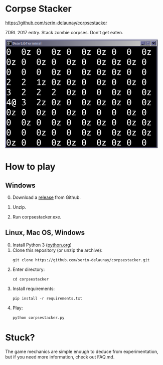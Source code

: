 # Corpse Stacker

https://github.com/serin-delaunay/corpsestacker

7DRL 2017 entry. Stack zombie corpses. Don't get eaten.

![Screenshot](/corpse%20stacker.PNG)

# How to play

## Windows

0. Download a [release](https://github.com/serin-delaunay/corpsestacker/releases) from Github.

0. Unzip.

0. Run corpsestacker.exe.

## Linux, Mac OS, Windows

0. Install Python 3 ([python.org](https://www.python.org/downloads/))
0. Clone this repository (or unzip the archive): 
    ```
    git clone https://github.com/serin-delaunay/corpsestacker.git
    ```
0. Enter directory:
    ```
    cd corpsestacker
    ```
0. Install requirements:
    ```
    pip install -r requirements.txt
    ```
0. Play:
    ```
    python corpsestacker.py
    ```

# Stuck?

The game mechanics are simple enough to deduce from experimentation,
but if you need more information, check out FAQ.md.
